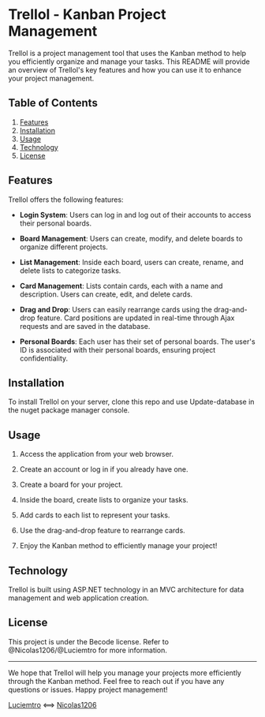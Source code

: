 # Trellol - Kanban Project Management

Trellol is a project management tool that uses the Kanban method to help you efficiently organize and manage your tasks. This README will provide an overview of Trellol's key features and how you can use it to enhance your project management.

## Table of Contents

1. [Features](#features)
2. [Installation](#installation)
3. [Usage](#usage)
4. [Technology](#technology)
6. [License](#license)

## Features

Trellol offers the following features:

- **Login System**: Users can log in and log out of their accounts to access their personal boards.

- **Board Management**: Users can create, modify, and delete boards to organize different projects.

- **List Management**: Inside each board, users can create, rename, and delete lists to categorize tasks.

- **Card Management**: Lists contain cards, each with a name and description. Users can create, edit, and delete cards.

- **Drag and Drop**: Users can easily rearrange cards using the drag-and-drop feature. Card positions are updated in real-time through Ajax requests and are saved in the database.

- **Personal Boards**: Each user has their set of personal boards. The user's ID is associated with their personal boards, ensuring project confidentiality.

## Installation

To install Trellol on your server, clone this repo and use Update-database in the nuget package manager console.

## Usage

1. Access the application from your web browser.

2. Create an account or log in if you already have one.

3. Create a board for your project.

4. Inside the board, create lists to organize your tasks.

5. Add cards to each list to represent your tasks.

6. Use the drag-and-drop feature to rearrange cards.

7. Enjoy the Kanban method to efficiently manage your project!

## Technology

Trellol is built using ASP.NET technology in an MVC architecture for data management and web application creation.

## License

This project is under the Becode license. Refer to @Nicolas1206/@Luciemtro for more information.

---

We hope that Trellol will help you manage your projects more efficiently through the Kanban method. Feel free to reach out if you have any questions or issues. Happy project management!

[Luciemtro](https://github.com/luciemtro) <==> [Nicolas1206](https://github.com/Nicolas1206)
